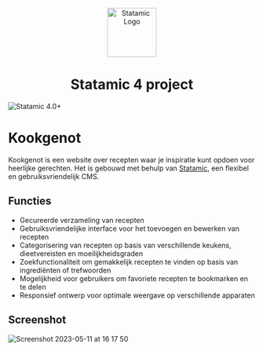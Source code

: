 <!-- statamic:hide --><p align="center"><img src="https://statamic.com/assets/branding/Statamic-Logo-Rad.png" width="100" alt="Statamic Logo" /></p>
<h1 align="center">
  Statamic 4 project
</h1>

![Statamic 4.0+](https://img.shields.io/badge/Statamic-4.0+-FF269E?style=for-the-badge&link=https://statamic.com)
<!-- /statamic:hide -->

# Kookgenot

Kookgenot is een website over recepten waar je inspiratie kunt opdoen voor heerlijke gerechten. Het is gebouwd met behulp van [Statamic](https://statamic.com/), een flexibel en gebruiksvriendelijk CMS.

## Functies

- Gecureerde verzameling van recepten
- Gebruiksvriendelijke interface voor het toevoegen en bewerken van recepten
- Categorisering van recepten op basis van verschillende keukens, dieetvereisten en moeilijkheidsgraden
- Zoekfunctionaliteit om gemakkelijk recepten te vinden op basis van ingrediënten of trefwoorden
- Mogelijkheid voor gebruikers om favoriete recepten te bookmarken en te delen
- Responsief ontwerp voor optimale weergave op verschillende apparaten

## Screenshot

![Screenshot 2023-05-11 at 16 17 50](https://github.com/napniels/cook-book/assets/124565210/aabc9f0f-553d-4160-aa79-aae804c7f9d9)
